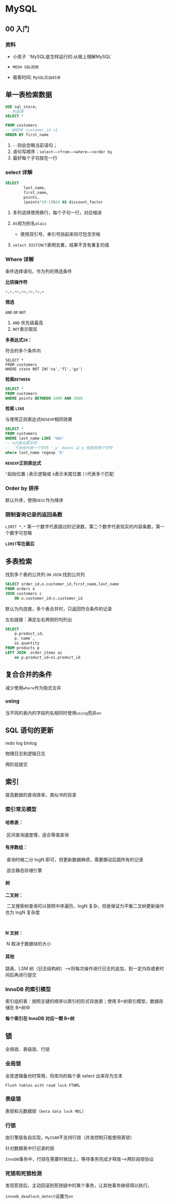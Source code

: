 
#  MySQL
## 00 入门

### 资料

- 小孩子 ``MySQL是怎样运行的:从根上理解MySQL` 

- `MOSH SQL视频`

- 极客时间: `MySQL实战45讲`

   

## 单一表检索数据

``` sql	
USE sql_store;
-- 列选择
SELECT *

FROM customers
-- WHERE customer_id =1
ORDER BY first_name
```



1. `--`则会忽略当前语句；
2. 语句写顺序：`select——>from——>where——>order by`
3. 最好每个子句放在一行



### select 详解

``` sql
SELECT 
		last_name,
		first_name,
		points,
		(points*10-1)%10 AS discount_factor
```

1. 多列选择使用换行，每个子句一行，对应缩进

2. `AS`视为别名`alais`
   - 使用双引号、单引号括起来则可包含空格
3. `select DISTINCT`表明去重，结果不含有重复的值





### Where 详解

条件选择语句，作为列的筛选条件

**比较操作符**

``` sql
<,>,<=,>=,<>,!=,=
```

**筛选**

`AND` `OR` `NOT`

1. `AND` 优先级最高
2. `NOT`表示取反

**多表达式`IN`：**

符合的多个条件内

``` sqlite
SELECT *
FROM customers
WHERE state NOT IN('va','fl','ga')
```

**检索`BETWEEN`**

``` sql	
SELECT *
FROM customers
WHERE points BETWEEN 1000 AND 3000
```

**检索 `LIKE`**

与使用正则表达式`REGEXP`相同效果

``` sql
SELECT *
FROM customers
WHERE last_name LIKE '%b%'
-- %代表任意字符
-- _下划线代表一个字符 '_y' means 以 y 结尾的两个字符
where last_name regexp 'b'
```



**`REGEXP`正则表达式**

`^`起始位置 `|`表示逻辑或 `$`表示末尾位置 `[]`代表多个匹配



### Order by 排序

默认升序，使用`DESC`作为降序

### 限制查询记录的返回条数

`LIMIT *,*` 第一个数字代表跳过的记录数，第二个数字代表现实的内容条数，第一个数字可忽略

**`LIMIT`写在最后**









## 多表检索

找到多个表的公共列 `ON`  `JOIN` 找到公共列

``` sql
SELECT order_id,o.customer_id,first_name,last_name
FROM orders o
JOIN customers c 
	ON o.customer_id=c.customer_id 
```



默认为内连接，多个表合并时，只返回符合条件的记录

左右链接：满足左右两侧的均列出

``` sql
SELECT 
	p.product_id,
	p.`name`,
	oi.quantity
FROM products p
LEFT JOIN  order_items oi 
	on p.product_id=oi.product_id
```



## 复合合并的条件

减少使用`where`作为隐式合并



### using

当不同的表内的字段列名相同时使用`using`而非`on`





















## SQL 语句的更新

redo log binlog

物理日志和逻辑日志





两阶段提交







## 索引

提高数据的查询效率，类似书的目录

### 索引常见模型

#### 哈希表：

​	区间查询速度慢，适合等值查询

#### 有序数组：

​	查询时候二分 logN 即可，但更新数据麻烦，需要挪动后面所有的记录

​	适合静态存储引擎

#### 树

**二叉树：**

​	二叉搜索树查询可以按照中序遍历，logN 复杂，但是保证为平衡二叉树更新操作也为 logN 复杂度

​	

**N 叉树：**

​	N 取决于数据块的大小



#### 其他

跳表、LSM 树（日志结构树）——>将每次操作进行日志的追加，到一定内存或者时间后再进行提交

### InnoDB 的索引模型

索引组织表：按照主键的顺序以索引的形式存放表；使用 B+树索引模型，数据存储在 B+树中



**每个索引在 InnoDB 对应一颗 B+树**





























## 锁

全局锁、表级锁、行锁



### 全局锁

全库逻辑备份时常用，将库内的每个表 select 出来存为文本

`Flush tables with read lock FTWRL` 



### 表级锁

表锁和元数据锁（`meta data lock MDL`）



### 行锁

由引擎层各自实现，`MyISAM`不支持行锁（并发控制只能使用表锁）

针对数据表中行记录的锁

`InnoDB`事务中，行锁在需要时候加上，等待事务完成才释放——>两阶段锁协议





### 死锁和死锁检测

发现死锁后，主动回滚到死锁链中的某个事务，让其他事务继续得以执行。

`innodb_deadlock_detect`设置为`on`

























































































































